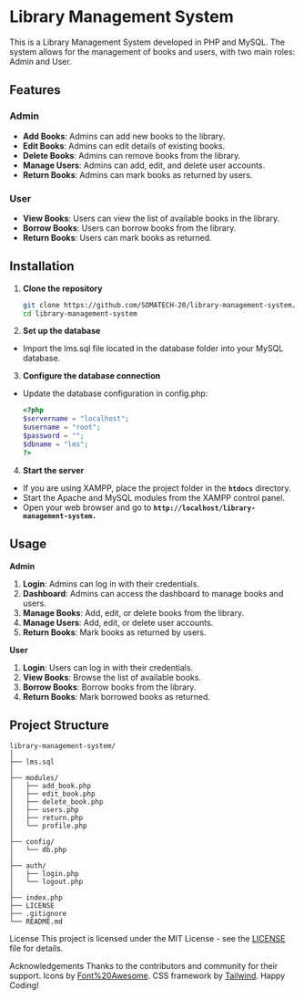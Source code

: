 # Library Management System

This is a Library Management System developed in PHP and MySQL. The system allows for the management of books and users, with two main roles: Admin and User. 

## Features

### Admin
- **Add Books**: Admins can add new books to the library.
- **Edit Books**: Admins can edit details of existing books.
- **Delete Books**: Admins can remove books from the library.
- **Manage Users**: Admins can add, edit, and delete user accounts.
- **Return Books**: Admins can mark books as returned by users.

### User
- **View Books**: Users can view the list of available books in the library.
- **Borrow Books**: Users can borrow books from the library.
- **Return Books**: Users can mark books as returned.

## Installation

1. **Clone the repository**
   ```sh
   git clone https://github.com/SOMATECH-20/library-management-system.git
   cd library-management-system
2. **Set up the database**

  - Import the lms.sql file located in the database folder into your MySQL database.
3. **Configure the database connection**

  - Update the database configuration in config.php:
    ```php
    <?php
    $servername = "localhost";
    $username = "root";
    $password = "";
    $dbname = "lms";
    ?>
    ```
4. **Start the server**

* If you are using XAMPP, place the project folder in the **`htdocs`** directory.
* Start the Apache and MySQL modules from the XAMPP control panel.
* Open your web browser and go to **`http://localhost/library-management-system.`**

## Usage

**Admin**
1. **Login**: Admins can log in with their credentials.
2. **Dashboard**: Admins can access the dashboard to manage books and users.
3. **Manage Books**: Add, edit, or delete books from the library.
4. **Manage Users**: Add, edit, or delete user accounts.
5. **Return Books**: Mark books as returned by users.
   
**User**
1. **Login**: Users can log in with their credentials.
2. **View Books**: Browse the list of available books.
3. **Borrow Books**: Borrow books from the library.
4. **Return Books**: Mark borrowed books as returned.

## Project Structure
```arduino
library-management-system/
│
├── lms.sql
│
├── modules/
│   ├── add_book.php
│   ├── edit_book.php
│   ├── delete_book.php
│   ├── users.php
│   ├── return.php
│   └── profile.php
│
├── config/
│   └── db.php
│
├── auth/
│   ├── login.php
│   └── logout.php
│
├── index.php
├── LICENSE
├── .gitignore
└── README.md
```

License
This project is licensed under the MIT License - see the [LICENSE](LICENSE) file for details.

Acknowledgements
Thanks to the contributors and community for their support.
Icons by [Font%20Awesome](https://fontawesome.com/).
CSS framework by [Tailwind](https://tailwindcss.com/).
Happy Coding!
